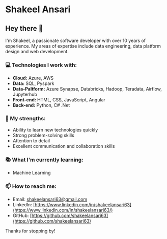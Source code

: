 # Shakeel Ansari

## Hey there 👋

I'm Shakeel, a passionate software developer with over 10 years of experience. My areas of expertise include data engineering, data platform design and web development.

### 💻 Technologies I work with:

- **Cloud:** Azure, AWS
- **Data:** SQL, Pyspark
- **Data-Paltform:** Azure Synapse, Databricks, Hadoop, Teradata, Airflow, Jupyterhub
- **Front-end:** HTML, CSS, JavaScript, Angular
- **Back-end:** Python, C# .Net

### 🌟 My strengths:

- Ability to learn new technologies quickly
- Strong problem-solving skills
- Attention to detail
- Excellent communication and collaboration skills

### 📚 What I'm currently learning:
- Machine Learning

### 📫 How to reach me:

- Email: shakeelansari63@gmail.com
- LinkedIn: [https://www.linkedin.com/in/shakeelansari63](https://www.linkedin.com/in/shakeelansari63/)
- GitHub: [https://github.com/shakeelansari63](https://github.com/shakeelansari63)

Thanks for stopping by!
